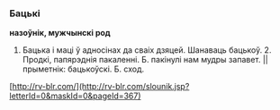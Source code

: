 ### Бацькі
**назоўнік, мужчынскі род**

1. Бацька і маці ў адносінах да сваіх дзяцей. Шанаваць бацькоў. 2. Продкі, папярэднія пакаленні. Б. пакінулі нам мудры запавет. || прыметнік: бацькоўскі. Б. сход.

<a rel="author">[http://rv-blr.com/](http://rv-blr.com/slounik.jsp?letterId=0&maskId=0&pageId=367)</a>
